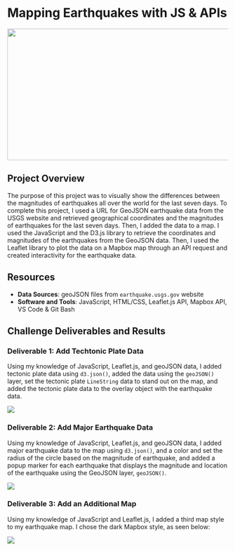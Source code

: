 # Mapping Earthquakes with JS & APIs

<img src="static/images/earthquake-header.jpg" width="1000" height="300">

## Project Overview
The purpose of this project was to visually show the differences between the magnitudes of earthquakes all over the world for the last seven days. To complete this project, I used a URL for GeoJSON earthquake data from the USGS website and retrieved geographical coordinates and the magnitudes of earthquakes for the last seven days. Then, I added the data to a map. I used the JavaScript and the D3.js library to retrieve the coordinates and magnitudes of the earthquakes from the GeoJSON data. Then, I used the Leaflet library to plot the data on a Mapbox map through an API request and created interactivity for the earthquake data.

## Resources
- **Data Sources**: geoJSON files from `earthquake.usgs.gov` website 
- **Software and Tools**: JavaScript, HTML/CSS, Leaflet.js API, Mapbox API, VS Code & Git Bash

## Challenge Deliverables and Results

### Deliverable 1: Add Techtonic Plate Data
Using my knowledge of JavaScript, Leaflet.js, and geoJSON data, I added tectonic plate data using `d3.json()`, added the data using the `geoJSON()` layer, set the tectonic plate `LineString` data to stand out on the map, and added the tectonic plate data to the overlay object with the earthquake data.

<img src="static/images/Delv 1.PNG">

### Deliverable 2: Add Major Earthquake Data
Using my knowledge of JavaScript, Leaflet.js, and geoJSON data, I added major earthquake data to the map using `d3.json()`, and a color and set the radius of the circle based on the magnitude of earthquake, and added a popup marker for each earthquake that displays the magnitude and location of the earthquake using the GeoJSON layer, `geoJSON()`.

<img src="static/images/Delv 2.PNG">

### Deliverable 3: Add an Additional Map
Using my knowledge of JavaScript and Leaflet.js, I added a third map style to my earthquake map. I chose the dark Mapbox style, as seen below:

<img src="static/images/Delv 3.PNG">
